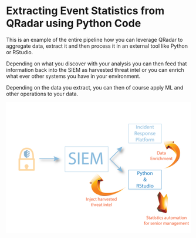 # Extracting Event Statistics from QRadar using Python Code

This is an example of the entire pipeline how you can leverage QRadar to 
aggregate data, extract it and then process it in an external tool
like Python or RStudio.

Depending on what you discover with your analysis you can then feed that 
information back into the SIEM as harvested threat intel or you can enrich
what ever other systems you have in your environment.

Depending on the data you extract, you can then of course apply ML and
other operations to your data.

![](images/Post-SIEMDataPipeline.png "Some Text")

